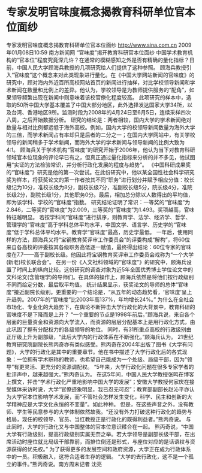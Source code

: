 # 专家发明官味度概念揭教育科研单位官本位面纱

专家发明官味度概念揭教育科研单位官本位面纱
http://www.sina.com.cn  2009年01月08日10:59   南方新闻网
“官味度”揭开教育科研官本位面纱
中国学术教育机构的“官本位”程度究竟深几许？在通常的模糊感知之外是否有精确的量化指标？日前，中国人民大学顾海兵教授的几项研究给人们提供了这种参照。
顾海兵教授引入“官味度”这个概念来对此类现象进行量化。在《中国大学网站新闻的官味度》的研究中，顾对海内外近百所高校网站首页的新闻进行抽样，对比学校领导新闻和学术新闻在数量和比例上的差异。他认为，学校领导是为教师提供服务的“配角”，如果领导频繁出现在新闻中则意味着该校官僚化程度较高。
此项研究的样本中，选取的50所中国大学基本覆盖了中国大部分地区，此外选择发达国家大学34所，以及台湾、香港地区9所。监测时段为2008年的4月24日至6月5日，连续采样四次八周，之后开始数据分析。
研究的结论是：两者相较，国内大学的学术新闻绝对数量与相对比例都远低于海外高校。例如，国内大学的校领导新闻数量为海外大学的三倍，而学术新闻占有率却只是后者的二分之一；在国内大学网站中，有关学校领导的新闻稍多于学术新闻，而海外大学的学术新闻与领导新闻的比例大致为4∶1。
顾海兵关于学术机构“官味度”的研究开始于2006年，他认为当下对教育科研领域官本位现象的评论早已有之，但真正通过量化指标来分析的并不多见，他试图用“实证的方法检验常识，并分析行政化发展的程度与趋势”。
《中国科研成果奖的“官味度”》研究是他的第一次尝试。在此份研究中，他以某全国性社会科学研究奖为样本，将获奖论文的第一作者按其不同“职务”进行划分并赋予相应分值：校长级记为10分，准校长级为8分，副校长级7分，准副校长级5分，院长级4分，准院长级2分，副院长级1分，其他职务0分。最后，相加总分除以人数得出的平均值，即为该学科、学校的“官味度”指数。
研究结论证明了常识：一等奖的“官味度”为2.846，二等奖的“官味度”为2.009，三等奖的“官味度”为1.493。奖项越高，官味特征越明显。
若按学科间“官味度”进行排序，则教育学、法学、经济学、哲学、管理学的“官味度”高于学科总体平均水平，中国文学、语言学、历史学的“官味度”低于学科总体平均水平。教育学“官味度”最高，历史学最低。
一年后，使用同样的方法，顾海兵又将“宝钢教育奖评审工作委员会”的评委构成“解构”，将60位来自各高校的评委按其各级职务高低逐一赋值，最终得出结论：60位专家的官味度在7.7——高于副校长级。他因此将宝钢教育奖评审工作委员会戏称为“一个大学(新老)校长联合会”。
在另一份《人文社科领域的“官味度”》的研究中，顾海兵设置了时间上的纵向比较。这份研究的调查对象为近5年全国优秀博士学位论文中的文科论文(含管理学)的导师们。在具体的操作上，顾海兵依然是将他们按行政级别不同而给定分数，最后取平均值。
统计结果显示，获奖论文的导师的总体“官味度”接近副院长级别。更重要的一个结论是，“从五年的动态趋势看，‘官味度’呈上升趋势。2007年的“官味度”比2003年高137%，年均增长24%。”
为什么在全社会市场化、专业化的大趋势下，在舆论不断抨击大学行政化的大背景中，教育科研的官味度不是下降而是上升？
“一个重要的节点是1998年前后。”顾海兵说，来自各个层面的巨量资金和资源向大学流入，而资源的层层分配基本上是用行政化方式，由此巩固了握有分配权力的各级领导的地位。
同时，有31所重点高校的行政级别由正厅级上升为副部级，“此后大学内的行政体系在不断强化。”顾海兵认为。
21世纪教育研究院副院长熊丙奇亦有类似感受。熊丙奇在2004年出版了图书《大学有问题》，大学的行政化是其中的重要章节。他在书中描述了大学行政化后的各式现象：一位拥有学术职称的教师，也希望自己能成为一个处级、局级干部，因为“领导”有更灵活、更充分的资源调配权。
“5年来，大学行政化问题在很多专家学者的批评声中，越来越强大。”熊丙奇认为。
在这5年间，中国人民大学教授张鸣在博客上撰文，抨击“学术行政化严重地影响中国大学的发展”；安徽大学教授何家庆在接受媒体采访时说，大学“官僚迹象明显，我已忍无可忍”；教育部副部长赵沁平亦认为大学官本位影响学术发展，而“不管社会怎样发生变化，科学、民主和创新的大学精神应是大学文化永恒的不变量”。如此种种。
但是，在这些声音之外，没有教师、学生等民意参与的大学体制依然故我。“还没有外力打破这种行政化的趋势与格局，现任的校领导、官员、当红教授正是行政化的既得利益者。”熊丙奇说。
与此同时，大学的行政化又与中国整体的官本位意识糅合在一起。
熊丙奇说，“中国大学有行政级别，提高行政级别实属无奈之举。若大学领导是副部长级干部，在出席活动时座位就比局级干部靠前，而排位倒还是形式，与座位对应的是话语权与资源获得的优先权。”
为了获得更多的发展空间和政府资源，大学正在成为行政体系中的一员。积极融入，这符合适者生存的逻辑。
“大学的去行政化，这不是一个孤立的事件。”熊丙奇说。南方周末记者 沈亮


